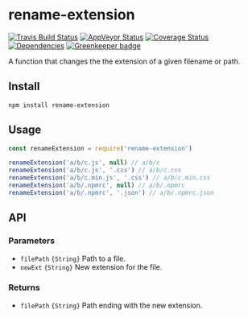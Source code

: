 # rename-extension

[![Travis Build Status](https://travis-ci.org/electerious/rename-extension.svg?branch=master)](https://travis-ci.org/electerious/rename-extension) [![AppVeyor Status](https://ci.appveyor.com/api/projects/status/96vdtdgts1i2gv30?svg=true)](https://ci.appveyor.com/project/electerious/rename-extension) [![Coverage Status](https://coveralls.io/repos/github/electerious/rename-extension/badge.svg?branch=master)](https://coveralls.io/github/electerious/rename-extension?branch=master) [![Dependencies](https://david-dm.org/electerious/rename-extension.svg)](https://david-dm.org/electerious/rename-extension#info=dependencies) [![Greenkeeper badge](https://badges.greenkeeper.io/electerious/rename-extension.svg)](https://greenkeeper.io/)

A function that changes the the extension of a given filename or path.

## Install

```
npm install rename-extension
```

## Usage

```js
const renameExtension = require('rename-extension')

renameExtension('a/b/c.js', null) // a/b/c
renameExtension('a/b/c.js', '.css') // a/b/c.css
renameExtension('a/b/c.min.js', '.css') // a/b/c.min.css
renameExtension('a/b/.npmrc', null) // a/b/.npmrc
renameExtension('a/b/.npmrc', '.json') // a/b/.npmrc.json
```

## API

### Parameters

- `filePath` `{String}` Path to a file.
- `newExt` `{String}` New extension for the file.

### Returns

- `filePath` `{String}` Path ending with the new extension.